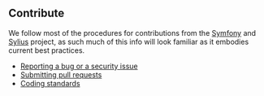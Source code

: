 ## Contribute

We follow most of the procedures for contributions from the [Symfony](http://symfony.com/doc/current/contributing/index.html) and [Sylius](http://sylius.org) project, as such much of this info will look familiar as it embodies current best practices.

* [Reporting a bug or a security issue](../docs/99-01-reporting-issues.md)
* [Submitting pull requests](../docs/99-02-pull-requests.md)
* [Coding standards](../docs/99-03-coding-standards.md)

